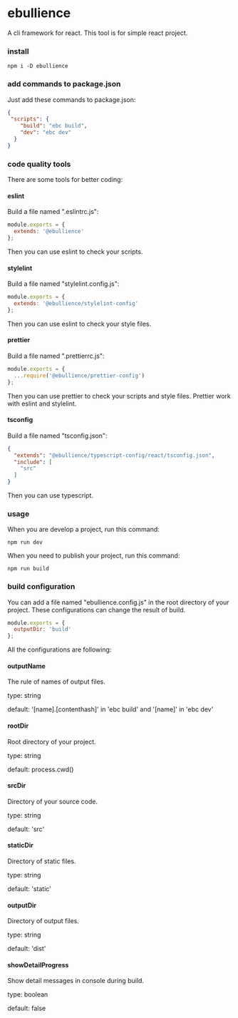 # ebullience
A cli framework for react.
This tool is for simple react project.

### install
```shell script
npm i -D ebullience
```

### add commands to package.json
Just add these commands to package.json:

```json
{
 "scripts": {
    "build": "ebc build",
    "dev": "ebc dev"
  }
}
```

### code quality tools
There are some tools for better coding:

#### eslint
Build a file named ".eslintrc.js":

```js
module.exports = {
  extends: '@ebullience'
};
```

Then you can use eslint to check your scripts.

#### stylelint
Build a file named "stylelint.config.js":

```js
module.exports = {
  extends: '@ebullience/stylelint-config'
};
```

Then you can use eslint to check your style files.

#### prettier
Build a file named ".prettierrc.js":

```js
module.exports = {
  ...require('@ebullience/prettier-config')
};
```

Then you can use prettier to check your scripts and style files. Prettier work with eslint and stylelint.

#### tsconfig
Build a file named "tsconfig.json":

```json
{
  "extends": "@ebullience/typescript-config/react/tsconfig.json",
  "include": [
    "src"
  ]
}
```

Then you can use typescript.

### usage
When you are develop a project, run this command:

```shell script
npm run dev
```

When you need to publish your project, run this command:

```shell script
npm run build
```

### build configuration
You can add a file named "ebullience.config.js" in the root directory of your project. These configurations can change the result of build.

```js
module.exports = {
  outputDir: 'build'
};

```
All the configurations are following:

#### outputName
The rule of names of output files.

type: string

default: '\[name].\[contenthash]' in 'ebc build' and '\[name]' in 'ebc dev'
#### rootDir
Root directory of your project.

type: string

default: process.cwd()
#### srcDir
Directory of your source code.

type: string

default: 'src'
#### staticDir
Directory of static files.

type: string

default: 'static'
#### outputDir
Directory of output files.

type: string

default: 'dist'
#### showDetailProgress
Show detail messages in console during build.

type: boolean

default: false

